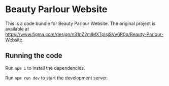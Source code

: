 
  # Beauty Parlour Website

  This is a code bundle for Beauty Parlour Website. The original project is available at https://www.figma.com/design/n31nZ2mlMXTpIsjSVv6R0q/Beauty-Parlour-Website.

  ## Running the code

  Run `npm i` to install the dependencies.

  Run `npm run dev` to start the development server.
  